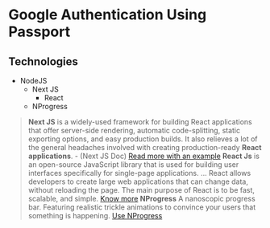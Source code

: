 # Google Authentication Using Passport

## Technologies

- NodeJS
  - Next JS
    - React
  - NProgress

> **Next JS** is a widely-used framework for building React applications that offer server-side rendering, automatic code-splitting, static exporting options, and easy production builds. It also relieves a lot of the general headaches involved with creating production-ready **React applications**. - (Next JS Doc) [Read more with an example](https://nextjs.org/docs)
> **React Js** is an open-source JavaScript library that is used for building user interfaces specifically for single-page applications. ... React allows developers to create large web applications that can change data, without reloading the page. The main purpose of React is to be fast, scalable, and simple. [Know more](https://reactjs.org/tutorial/tutorial.html)
> **NProgress** A nanoscopic progress bar. Featuring realistic trickle animations to convince your users that something is happening. [Use NProgress](https://dev.to/vvo/show-a-top-progress-bar-on-fetch-and-router-events-in-next-js-4df3)
